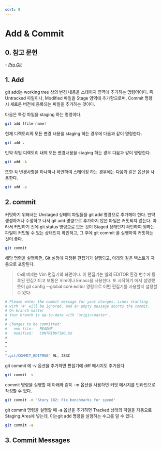 ```yaml
---
sort: 8
---
```


# Add & Commit

## 0. 참고 문헌

*- [Pro Git](https://git-scm.com/book/ko/v2)*

## 1. Add

git add는 working tree 상의 변경 내용을 스테이지 영역에 추가하는 명령어이다. 즉 Untracked 파일이나, Modified 파일을 Stage 영역에 추가함으로써, Commit 명령 시 새로운 버전에 등록되는 파일을 추가하는 것이다.

다음은 특정 파일을 staging 하는 명령이다.

```bash
git add [file name]
```

현재 디렉토리의 모든 변경 내용을 staging 하는 경우에 다음과 같이 명령한다.

```bash
git add .
```

만약 작업 디렉토리 내의 모든 변경내용을 staging 하는 경우 다음과 같이 명령한다.

```bash
git add -A
```

또한 각 변경사항을 하나하나 확인하여 스테이징 하는 경우에는 다음과 같은 옵션을 사용한다.

```bash
git add -p
```

## 2. commit

커밋하기 위해서는 Unstaged 상태의 파일들을 git add 명령으로 추가해야 한다. 만약 생성하거나 수정하고 나서 git add 명령으로 추가하지 않은 파일은 커밋되지 않는다. 따라서 커밋하기 전에 git status 명령으로 모든 것이 Staged 상태인지 확인하여 원하는 파일이 커밋될 수 있는 상태인지 확인하고, 그 후에 git commit 을 실행하여 커밋하는 것이 좋다.

```bash
git commit
```

해당 명령을 실행하면, Git 설정에 지정된 편집기가 실행되고, 아래와 같은 텍스트가 자동으로 포함된다.

> 아래 예제는 Vim 편집기의 화면이다. 이 편집기는 쉘의 EDITOR 환경 변수에 등록된 편집기이고 보통은 Vim이나 Emacs을 사용한다. 또 시작하기 에서 설명했듯이 git config --global core.editor 명령으로 어떤 편집기를 사용할지 설정할 수 있다.

```bash
# Please enter the commit message for your changes. Lines starting
# with '#' will be ignored, and an empty message aborts the commit.
# On branch master
# Your branch is up-to-date with 'origin/master'.
#
# Changes to be committed:
#	new file:   README
#	modified:   CONTRIBUTING.md
#
~
~
~
".git/COMMIT_EDITMSG" 9L, 283C
```

git commit 에 -v 옵션을 추가하면 편집기에 diff 메시지도 추가된다

```bash
git commit -v
```

commit 명령을 실행할 때 아래와 같이 -m 옵션을 사용하면 커밋 메시지를 인라인으로 작성할 수 있다.

```bash
git commit -m "Story 182: Fix benchmarks for speed"
```

git commit 명령을 실행할 때 -a 옵션을 추가하면 Tracked 상태의 파일을 자동으로 Staging Area에 넣는데, 이는git add 명령을 실행하는 수고를 덜 수 있다.

```bash
git commit -a
```

## 3. Commit Messages

